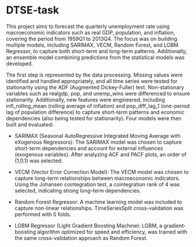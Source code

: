 # DTSE-task
This project aims to forecast the quarterly unemployment rate using macroeconomic indicators such as real GDP, population, and inflation, covering the period from 1959Q1 to 2013Q4. The focus was on building multiple models, including SARIMAX, VECM, Random Forest, and LGBM Regressor, to capture both short-term and long-term patterns. Additionally, an ensemble model combining predictions from the statistical models was developed.

The first step is represented by the data processing. Missing values were identified and handled appropriately, and all time series were tested for stationarity using the ADF (Augmented Dickey-Fuller) test. Non-stationary variables such as realgdp, pop, and unemp_wins were differenced to ensure stationarity. Additionally, new features were engineered, including infl_rolling_mean (rolling average of inflation) and pop_diff_lag_1 (one-period lag of population difference) to capture short-term patterns and economic dependencies (also being tested for stationarity).
Four models were then built and evaluated:

- SARIMAX (Seasonal AutoRegressive Integrated Moving Average with eXogenous Regressors):
The SARIMAX model was chosen to capture short-term dependencies and account for external influences (exogenous variables). After analyzing ACF and PACF plots, an order of (1,0,1) was selected.

- VECM (Vector Error Correction Model):
The VECM model was chosen to capture long-term relationships between macroeconomic indicators. Using the Johansen cointegration test, a cointegration rank of 4 was selected, indicating strong long-term dependencies.

- Random Forest Regressor:
A machine learning model was included to capture non-linear relationships. TimeSeriesSplit cross-validation was performed with 5 folds.

- LGBM Regressor (Light Gradient Boosting Machine):
LGBM, a gradient-boosting algorithm optimized for speed and efficiency, was trained with the same cross-validation approach as Random Forest.
